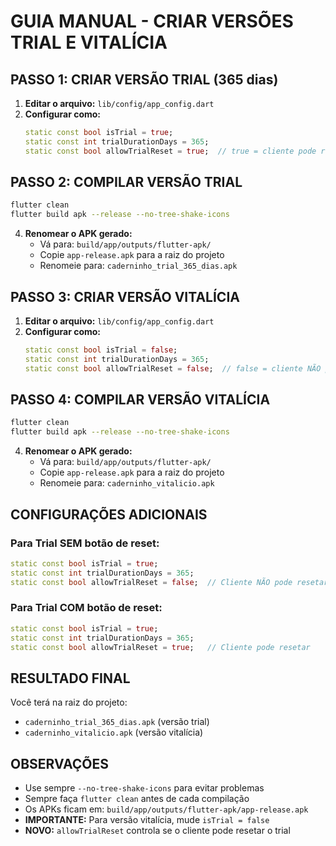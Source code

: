 # GUIA MANUAL - CRIAR VERSÕES TRIAL E VITALÍCIA

## PASSO 1: CRIAR VERSÃO TRIAL (365 dias)

1. **Editar o arquivo:** `lib/config/app_config.dart`
2. **Configurar como:**
   ```dart
   static const bool isTrial = true;
   static const int trialDurationDays = 365;
   static const bool allowTrialReset = true;  // true = cliente pode resetar
   ```

## PASSO 2: COMPILAR VERSÃO TRIAL

```bash
flutter clean
flutter build apk --release --no-tree-shake-icons
```

4. **Renomear o APK gerado:**
   - Vá para: `build/app/outputs/flutter-apk/`
   - Copie `app-release.apk` para a raiz do projeto
   - Renomeie para: `caderninho_trial_365_dias.apk`

## PASSO 3: CRIAR VERSÃO VITALÍCIA

1. **Editar o arquivo:** `lib/config/app_config.dart`
2. **Configurar como:**
   ```dart
   static const bool isTrial = false;
   static const int trialDurationDays = 365;
   static const bool allowTrialReset = false;  // false = cliente NÃO pode resetar
   ```

## PASSO 4: COMPILAR VERSÃO VITALÍCIA

```bash
flutter clean
flutter build apk --release --no-tree-shake-icons
```

4. **Renomear o APK gerado:**
   - Vá para: `build/app/outputs/flutter-apk/`
   - Copie `app-release.apk` para a raiz do projeto
   - Renomeie para: `caderninho_vitalicio.apk`

## CONFIGURAÇÕES ADICIONAIS

### Para Trial SEM botão de reset:
```dart
static const bool isTrial = true;
static const int trialDurationDays = 365;
static const bool allowTrialReset = false;  // Cliente NÃO pode resetar
```

### Para Trial COM botão de reset:
```dart
static const bool isTrial = true;
static const int trialDurationDays = 365;
static const bool allowTrialReset = true;   // Cliente pode resetar
```

## RESULTADO FINAL

Você terá na raiz do projeto:
- `caderninho_trial_365_dias.apk` (versão trial)
- `caderninho_vitalicio.apk` (versão vitalícia)

## OBSERVAÇÕES

- Use sempre `--no-tree-shake-icons` para evitar problemas
- Sempre faça `flutter clean` antes de cada compilação
- Os APKs ficam em: `build/app/outputs/flutter-apk/app-release.apk`
- **IMPORTANTE:** Para versão vitalícia, mude `isTrial = false`
- **NOVO:** `allowTrialReset` controla se o cliente pode resetar o trial 